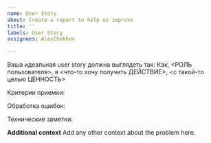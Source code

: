 ```yaml
---
name: User Story
about: Create a report to help us improve
title: ''
labels: User Story
assignees: AlexChekhov

---
```


Ваша идеальная user story должна выглядеть так:
Как, <РОЛЬ пользователя>, я <что-то хочу получить ДЕЙСТВИЕ>, <с такой-то целью ЦЕННОСТЬ>

Критерии приемки:

Обработка ошибок:

Технические заметки:

**Additional context**
Add any other context about the problem here.
